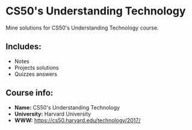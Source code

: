 # CS50's Understanding Technology
Mine solutions for CS50's Understanding Technology course.

## Includes:
* Notes
* Projects solutions
* Quizzes answers

## Course info:
* __Name:__ CS50's Understanding Technology
* __University:__ Harvard University
* __WWW:__ https://cs50.harvard.edu/technology/2017/


